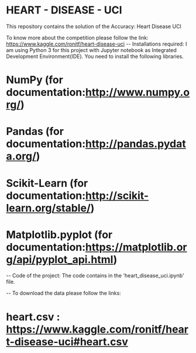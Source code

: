 # HEART - DISEASE - UCI
This repository contains the solution of the Accuracy: Heart Disease UCI

To know more about the competition please follow the link: https://www.kaggle.com/ronitf/heart-disease-uci
-- Installations required: I am using Python 3 for this project with Jupyter notebook as Integrated Development Environment(IDE). You need to install the following libraries.

# NumPy (for documentation:http://www.numpy.org/)
# Pandas (for documentation:http://pandas.pydata.org/)
# Scikit-Learn (for documentation:http://scikit-learn.org/stable/)
# Matplotlib.pyplot (for documentation:https://matplotlib.org/api/pyplot_api.html)
-- Code of the project: The code contains in the 'heart_disease_uci.ipynb' file.

-- To download the data please follow the links:

# heart.csv : https://www.kaggle.com/ronitf/heart-disease-uci#heart.csv
